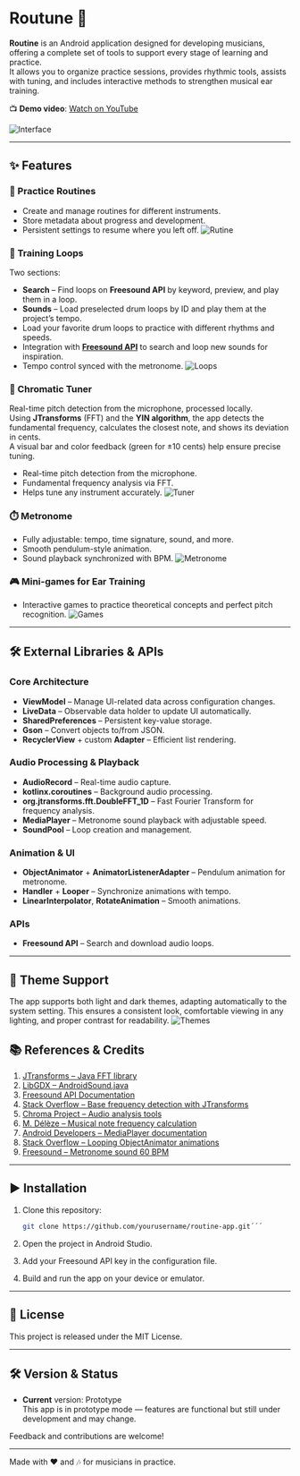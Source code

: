 # Routune 🎵

**Routine** is an Android application designed for developing musicians, offering a complete set of tools to support every stage of learning and practice.  
It allows you to organize practice sessions, provides rhythmic tools, assists with tuning, and includes interactive methods to strengthen musical ear training.

📺 **Demo video**: [Watch on YouTube](https://youtu.be/6gepTbVJLnA)

![Interface](assets/Interface.png)

---

## ✨ Features

### 🎯 Practice Routines
- Create and manage routines for different instruments.
- Store metadata about progress and development.
- Persistent settings to resume where you left off.
![Rutine](assets/Rutine.png)


### 🥁 Training Loops
Two sections:  
- **Search** – Find loops on **Freesound API** by keyword, preview, and play them in a loop.  
- **Sounds** – Load preselected drum loops by ID and play them at the project’s tempo.  
- Load your favorite drum loops to practice with different rhythms and speeds.
- Integration with [**Freesound API**](https://freesound.org/) to search and loop new sounds for inspiration.
- Tempo control synced with the metronome.
![Loops](assets/Loops.png)


### 🎸 Chromatic Tuner
Real-time pitch detection from the microphone, processed locally.  
Using **JTransforms** (FFT) and the **YIN algorithm**, the app detects the fundamental frequency, calculates the closest note, and shows its deviation in cents.  
A visual bar and color feedback (green for ±10 cents) help ensure precise tuning.

- Real-time pitch detection from the microphone.
- Fundamental frequency analysis via FFT.
- Helps tune any instrument accurately.
![Tuner](assets/Tuner.png)

### ⏱️ Metronome
- Fully adjustable: tempo, time signature, sound, and more.
- Smooth pendulum-style animation.
- Sound playback synchronized with BPM.
![Metronome](assets/Metronome.png)


### 🎮 Mini-games for Ear Training
- Interactive games to practice theoretical concepts and perfect pitch recognition.
![Games](assets/Games.png)

---

## 🛠️ External Libraries & APIs

### Core Architecture
- **ViewModel** – Manage UI-related data across configuration changes.
- **LiveData** – Observable data holder to update UI automatically.
- **SharedPreferences** – Persistent key-value storage.
- **Gson** – Convert objects to/from JSON.
- **RecyclerView** + custom **Adapter** – Efficient list rendering.

### Audio Processing & Playback
- **AudioRecord** – Real-time audio capture.
- **kotlinx.coroutines** – Background audio processing.
- **org.jtransforms.fft.DoubleFFT_1D** – Fast Fourier Transform for frequency analysis.
- **MediaPlayer** – Metronome sound playback with adjustable speed.
- **SoundPool** – Loop creation and management.

### Animation & UI
- **ObjectAnimator** + **AnimatorListenerAdapter** – Pendulum animation for metronome.
- **Handler** + **Looper** – Synchronize animations with tempo.
- **LinearInterpolator**, **RotateAnimation** – Smooth animations.

### APIs
- **Freesound API** – Search and download audio loops.

---
## 🎨 Theme Support
The app supports both light and dark themes, adapting automatically to the system setting. This ensures a consistent look, comfortable viewing in any lighting, and proper contrast for readability.
![Themes](assets/Themes.png)


## 📚 References & Credits

1. [JTransforms – Java FFT library](https://github.com/wendykierp/JTransforms)  
2. [LibGDX – AndroidSound.java](https://github.com/libgdx/libgdx/blob/master/backends/gdx-backend-android/src/com/badlogic/gdx/backends/android/AndroidSound.java)  
3. [Freesound API Documentation](https://freesound.org/docs/api/)  
4. [Stack Overflow – Base frequency detection with JTransforms](https://stackoverflow.com/questions/21464801/android-jtransforms-finding-and-understanding-base-frequency)  
5. [Chroma Project – Audio analysis tools](https://github.com/adrielcafe/chroma)  
6. [M. Délèze – Musical note frequency calculation](http://www.deleze.name/marcel/en/physique/musique/index.html)  
7. [Android Developers – MediaPlayer documentation](https://developer.android.com/reference/android/media/MediaPlayer)  
8. [Stack Overflow – Looping ObjectAnimator animations](https://stackoverflow.com/questions/13814503/how-to-loop-objectanimator-animation-in-android)  
9. [Freesound – Metronome sound 60 BPM](https://freesound.org/)  

---

## ▶️ Installation

1. Clone this repository:
   ```bash
   git clone https://github.com/yourusername/routine-app.git´´´

2. Open the project in Android Studio.

3. Add your Freesound API key in the configuration file.

4. Build and run the app on your device or emulator.

---

## 📄 License
This project is released under the MIT License.

---

## 🛠️ Version & Status
- **Current** version: Prototype  
This app is in prototype mode — features are functional but still under development and may change. 

Feedback and contributions are welcome!

---

Made with ❤️ and 🎶 for musicians in practice.